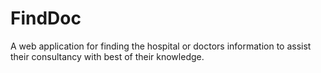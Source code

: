 # FindDoc
A web application for finding the hospital or doctors information to assist their consultancy with best of their knowledge.
